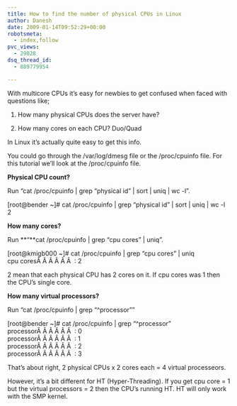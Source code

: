 ```yaml
---
title: How to find the number of physical CPUs in Linux
author: Danesh
date: 2009-01-14T09:52:29+00:00
robotsmeta:
  - index,follow
pvc_views:
  - 29028
dsq_thread_id:
  - 889779954

---
```

With multicore CPUs it&#8217;s easy for newbies to get confused when faced with questions like;

1. How many physical CPUs does the server have?

2. How many cores on each CPU? Duo/Quad

In Linux it&#8217;s actually quite easy to get this info.

You could go through the /var/log/dmesg file or the /proc/cpuinfo file. For this tutorial we&#8217;ll look at the /proc/cpuinfo file.

**Physical CPU count?**

Run &#8220;cat /proc/cpuinfo | grep &#8220;physical id&#8221; | sort | uniq | wc -l&#8221;.

[root@bender ~]# cat /proc/cpuinfo | grep &#8220;physical id&#8221; | sort | uniq | wc -l  
2

**How many cores?**

Run **&#8220;**cat /proc/cpuinfo | grep &#8220;cpu cores&#8221; | uniq&#8221;.

[root@kmigb000 ~]# cat /proc/cpuinfo | grep &#8220;cpu cores&#8221; | uniq  
cpu coresÂ Â Â Â Â Â  : 2

2 mean that each physical CPU has 2 cores on it. If cpu cores was 1 then the CPU&#8217;s single core.

**How many virtual processors?**

Run &#8220;cat /proc/cpuinfo | grep &#8220;^processor&#8221;&#8221;

[root@bender ~]# cat /proc/cpuinfo | grep &#8220;^processor&#8221;  
processorÂ Â Â Â Â Â  : 0  
processorÂ Â Â Â Â Â  : 1  
processorÂ Â Â Â Â Â  : 2  
processorÂ Â Â Â Â Â  : 3

That&#8217;s about right, 2 physical CPUs x 2 cores each = 4 virtual processeors.

However, it&#8217;s a bit different for HT (Hyper-Threading). If you get cpu core = 1 but the virtual processors = 2 then the CPU&#8217;s running HT. HT will only work with the SMP kernel.